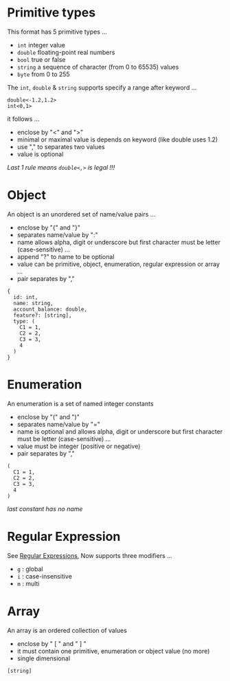 # Primitive types

This format has 5 primitive types ...

- `int` integer value
- `double` floating-point real numbers
- `bool` true or false
- `string` a sequence of character (from 0 to 65535) values
- `byte` from 0 to 255

The `int`, `double` & `string` supports specify a range after keyword ...

```
double<-1.2,1.2>
int<0,1>
```

it follows ...

- enclose by "<" and ">"
- minimal or maximal value is depends on keyword (like double uses 1.2)
- use "," to separates two values
- value is optional 

_Last 1 rule means `double<,>` is legal !!!_

# Object

An object is an unordered set of name/value pairs ...

- enclose by "{" and "}"
- separates name/value by ":"
- name allows alpha, digit or underscore but first character must be letter (case-sensitive) ...
- append "?" to name to be optional 
- value can be primitive, object, enumeration, regular expression or array ...
- pair separates by ","

```
{
  id: int,
  name: string,
  account_balance: double,
  feature?: [string],
  type: (
    C1 = 1,
    C2 = 2,
    C3 = 3,
    4 
  )
}
```

# Enumeration

An enumeration is a set of named integer constants

- enclose by "(" and ")"
- separates name/value by "="
- name is optional and allows alpha, digit or underscore but first character must be letter (case-sensitive) ...
- value must be integer (positive or negative)
- pair separates by ","

```
(
  C1 = 1,
  C2 = 2,
  C3 = 3,
  4 
)
```

_last constant has no name_

# Regular Expression

See [Regular Expressions](https://developer.mozilla.org/en-US/docs/Web/JavaScript/Guide/Regular_Expressions), Now supports three modifiers ...

- `g` : global
- `i` : case-insensitive
- `m` : multi

# Array

An array is an ordered collection of values

- enclose by " [ " and " ] "
- it must contain one primitive, enumeration or object value (no more)
- single dimensional

```
[string]
```
